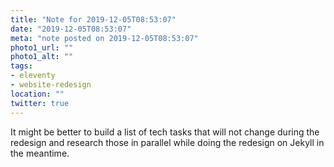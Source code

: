 ```yaml
---
title: "Note for 2019-12-05T08:53:07"
date: "2019-12-05T08:53:07"
meta: "note posted on 2019-12-05T08:53:07"
photo1_url: ""
photo1_alt: ""
tags:
- eleventy
- website-redesign
location: ""
twitter: true
---
```

It might be better to build a list of tech tasks that will not change during the redesign and research those in parallel while doing the redesign on Jekyll in the meantime.
